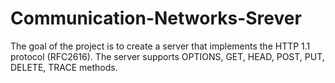 # Communication-Networks-Srever
The goal of the project is to create a server that implements the HTTP 1.1 protocol (RFC2616). 
The server supports OPTIONS, GET, HEAD, POST, PUT, DELETE, TRACE methods.

